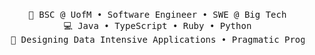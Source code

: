 <div align="center"
<br><br>
<pre>
    💼 BSC @ UofM • Software Engineer • SWE @ Big Tech
    💻 Java • TypeScript • Ruby • Python
    📖 Designing Data Intensive Applications • Pragmatic Programmer
</pre>
<br><br>
</div>
